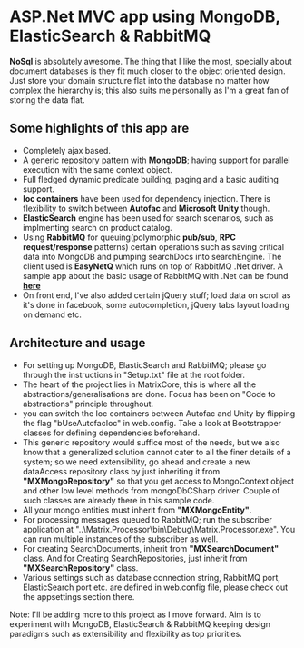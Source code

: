 ASP.Net MVC app using MongoDB, ElasticSearch & RabbitMQ
===========================

**NoSql** is absolutely awesome. The thing that I like the most, specially about document databases is they fit much closer to the object oriented design. Just store your domain structure flat into the database no matter how complex the hierarchy is; this also suits me personally as I'm a great fan of storing the data flat.

Some highlights of this app are
-------------------------------

- Completely ajax based.
- A generic repository pattern with **MongoDB**; having support for parallel execution with the same context object.
- Full fledged dynamic predicate building, paging and a basic auditing support.
- **Ioc containers** have been used for dependency injection. There is flexibility to switch between **Autofac** and **Microsoft Unity** though.
- **ElasticSearch** engine has been used for search scenarios, such as implmenting search on product catalog.
- Using **RabbitMQ** for queuing(polymorphic **pub/sub**, **RPC request/response** patterns) certain operations such as saving critical data into MongoDB and pumping searchDocs into searchEngine. The client used is **EasyNetQ** which runs on top of RabbitMQ .Net driver. A sample app about the basic usage of RabbitMQ with .Net can be found **[here](https://github.com/amitstefen/RabbitMQSample)**
- On front end, I've also added certain jQuery stuff; load data on scroll as it's done in facebook, some autocompletion, jQuery tabs layout loading on demand etc.

Architecture and usage
----------------------

- For setting up MongoDB, ElasticSearch and RabbitMQ; please go through the instructions in "Setup.txt" file at the root folder.
- The heart of the project lies in MatrixCore, this is where all the abstractions/generalisations are done. Focus has been on "Code to abstractions" principle throughout.
- you can switch the Ioc containers between Autofac and Unity by flipping the flag "bUseAutofacIoc" in web.config. Take a look at Bootstrapper classes for defining dependencies beforehand.
- This generic repository would suffice most of the needs, but we also know that a generalized solution cannot cater to all the finer details of a system; so we need extensibility, go ahead and create a new dataAccess repository class by just inheriting it from **"MXMongoRepository"** so that you get access to MongoContext object and other low level methods from mongoDbCSharp driver. Couple of such classes are already there in this sample code.
- All your mongo entities must inherit from **"MXMongoEntity"**. 
- For processing messages queued to RabbitMQ; run the subscriber application at "..\Matrix.Processor\bin\Debug\Matrix.Processor.exe". You can run multiple instances of the subscriber as well.
- For creating SearchDocuments, inherit from **"MXSearchDocument"** class. And for Creating SearchRepositories, just inherit from **"MXSearchRepository"** class.
- Various settings such as database connection string, RabbitMQ port, ElasticSearch port etc. are defined in web.config file, please check out the appsettings section there.


Note: I'll be adding more to this project as I move forward. Aim is to experiment with MongoDB, ElasticSearch & RabbitMQ keeping design paradigms such as extensibility and flexibility as top priorities.
